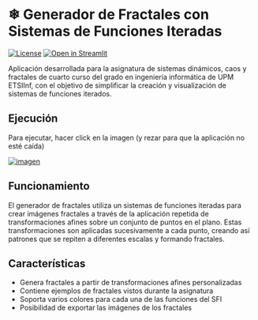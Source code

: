 # ❄ Generador de Fractales con Sistemas de Funciones Iteradas
[![License](https://img.shields.io/badge/License-Apache%202.0-blue.svg)](https://opensource.org/licenses/Apache-2.0)
[![Open in Streamlit](https://static.streamlit.io/badges/streamlit_badge_black_white.svg)](https://ifs-fractal-generator-upm.streamlit.app/)

Aplicación desarrollada para la asignatura de sistemas dinámicos, caos y fractales de cuarto curso del grado en ingeniería informática de UPM ETSIInf, con el objetivo de simplificar la creación y visualización de sistemas de funciones iterados.

## Ejecución

Para ejecutar, hacer click en la imagen (y rezar para que la aplicación no esté caída)

[![imagen](https://user-images.githubusercontent.com/53956353/229168705-c6ac71ce-65cc-4e2e-af96-d3c016df016a.png)](https://ifs-fractal-generator-upm.streamlit.app/)

## Funcionamiento

El generador de fractales utiliza un sistemas de funciones iteradas para crear imágenes fractales a través de la aplicación repetida de transformaciones afines sobre un conjunto de puntos en el plano.
Estas transformaciones son aplicadas sucesivamente a cada punto, creando así patrones que se repiten a diferentes escalas y formando fractales.

## Características

- Genera fractales a partir de transformaciones afines personalizadas
- Contiene ejemplos de fractales vistos durante la asignatura
- Soporta varios colores para cada una de las funciones del SFI
- Posibilidad de exportar las imágenes de los fractales
